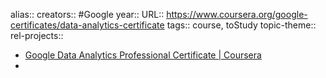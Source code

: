 alias::
creators:: #Google
year::
URL:: https://www.coursera.org/google-certificates/data-analytics-certificate
tags:: course, toStudy
topic-theme::
rel-projects::


- [Google Data Analytics Professional Certificate | Coursera](https://www.coursera.org/google-certificates/data-analytics-certificate?utm_source=google&utm_medium=institutions&utm_campaign=sou--brave__med--organicsearch__cam--gwgsite__con--null__ter--null)
-
